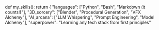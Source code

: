 def my_skills():
    return {
        "languages": ["Python", "Bash", "Markdown (it counts!)"],
        "3D_sorcery": ["Blender", "Procedural Generation", "VFX Alchemy"],
        "AI_arcana": ["LLM Whispering", "Prompt Engineering", "Model Alchemy"],
        "superpower": "Learning any tech stack from first principles"
<!---
Stefandigitale/Stefandigitale is a ✨ special ✨ repository because its `README.md` (this file) appears on your GitHub profile.
You can click the Preview link to take a look
